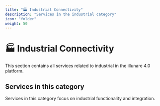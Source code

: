 ```yaml
---
title: "🏭 Industrial Connectivity"
description: "Services in the industrial category"
icon: "folder"
weight: 50
---
```


# 🏭 Industrial Connectivity

This section contains all services related to industrial in the illunare 4.0 platform.

## Services in this category

Services in this category focus on industrial functionality and integration.

